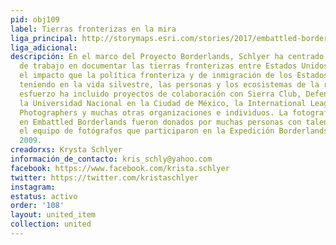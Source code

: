 ```yaml
---
pid: obj109
label: Tierras fronterizas en la mira
liga_principal: http://storymaps.esri.com/stories/2017/embattled-borderlands/index.html?language=spanish
liga_adicional: 
descripción: En el marco del Proyecto Borderlands, Schlyer ha centrado una década
  de trabajo en documentar las tierras fronterizas entre Estados Unidos y México y
  el impacto que la política fronteriza y de inmigración de los Estados Unidos está
  teniendo en la vida silvestre, las personas y los ecosistemas de la región. Este
  esfuerzo ha incluido proyectos de colaboración con Sierra Club, Defenders of Wildlife,
  la Universidad Nacional en la Ciudad de México, la International League of Conservation
  Photographers y muchas otras organizaciones e individuos. La fotografía y el video
  en Embattled Borderlands fueron donados por muchas personas con talento, incluido
  el equipo de fotógrafos que participaron en la Expedición Borderlands de iLCP en
  2009.
creadorxs: Krysta Schlyer
información_de_contacto: kris_schly@yahoo.com
facebook: https://www.facebook.com/krista.schlyer
twitter: https://twitter.com/kristaschlyer
instagram: 
estatus: activo
order: '108'
layout: united_item
collection: united
---
```

